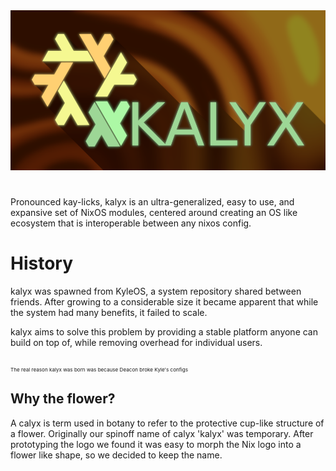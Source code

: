 <img src="res/kalyx-fractle.png" alt="kalyx logo" width="1000"/>

#
Pronounced kay-licks, kalyx is an ultra-generalized, easy to use, and expansive set of NixOS modules, centered around creating an OS like ecosystem that is interoperable between any nixos config. 

# History
kalyx was spawned from KyleOS, a system repository shared between friends. After growing to a considerable size it became apparent that while the system had many benefits, it failed to scale.

kalyx aims to solve this problem by providing a stable platform anyone can build on top of, while removing overhead for individual users.

</sup><sub><sub><sub>The real reason kalyx was born was because Deacon broke Kyle's configs</sub></sup></sup></sup>

## Why the flower?
A calyx is term used in botany to refer to the protective cup-like structure of a flower. Originally our spinoff name of calyx 'kalyx' was temporary. After prototyping the logo we found it was easy to morph the Nix logo into a flower like shape, so we decided to keep the name.